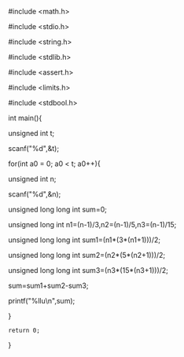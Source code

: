 #include <math.h>


#include <stdio.h>

#include <string.h>

#include <stdlib.h>

#include <assert.h>

#include <limits.h>

#include <stdbool.h>


int main(){
   
   unsigned int t; 
  
  scanf("%d",&t);
  
  for(int a0 = 0; a0 < t; a0++){
  
  unsigned int n; 
  
  scanf("%d",&n);
  
  unsigned long long int sum=0;
  
  unsigned long int n1=(n-1)/3,n2=(n-1)/5,n3=(n-1)/15;
  
  unsigned long long int sum1=(n1*(3*(n1+1)))/2;
  
  unsigned long long int  sum2=(n2*(5*(n2+1)))/2;
  
  unsigned long long int sum3=(n3*(15*(n3+1)))/2;
  
  sum=sum1+sum2-sum3;
  
  printf("%llu\n",sum);
  
  }
    
    return 0;
}
